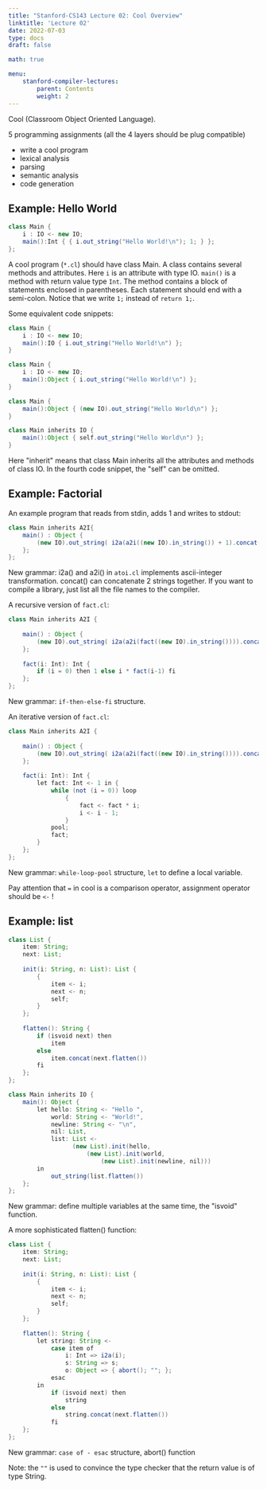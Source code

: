 ```yaml
---
title: "Stanford-CS143 Lecture 02: Cool Overview"
linktitle: 'Lecture 02'
date: 2022-07-03
type: docs
draft: false

math: true

menu:
    stanford-compiler-lectures:
        parent: Contents
        weight: 2
---
```


Cool (Classroom Object Oriented Language).

5 programming assignments (all the 4 layers should be plug compatible)

* write a cool program
* lexical analysis
* parsing
* semantic analysis
* code generation

## Example: Hello World

```java
class Main {
    i : IO <- new IO;
    main():Int { { i.out_string("Hello World!\n"); 1; } };
};
```

A cool program (`*.cl`) should have class Main. A class contains several methods and attributes. Here `i` is an attribute with type IO. `main()` is a method with return value type `Int`. The method contains a block of statements enclosed in parentheses. Each statement should end with a semi-colon. Notice that we write `1;` instead of `return 1;`.

Some equivalent code snippets:

```java
class Main {
    i : IO <- new IO;
    main():IO { i.out_string("Hello World!\n") };
}
```

```java
class Main {
    i : IO <- new IO;
    main():Object { i.out_string("Hello World!\n") };
}
```

```java
class Main {
    main():Object { (new IO).out_string("Hello World\n") };
}
```

```java
class Main inherits IO {
    main():Object { self.out_string("Hello World\n") };
}
```

Here "inherit" means that class Main inherits all the attributes and methods of class IO. In the fourth code snippet, the "self" can be omitted.

## Example: Factorial

An example program that reads from stdin, adds 1 and writes to stdout:

```java
class Main inherits A2I{
    main() : Object {
        (new IO).out_string( i2a(a2i((new IO).in_string()) + 1).concat("\n") )
    };
};
```

New grammar: i2a() and a2i() in `atoi.cl` implements ascii-integer transformation. concat() can concatenate 2 strings together. If you want to compile a library, just list all the file names to the compiler.

A recursive version of `fact.cl`:

```java
class Main inherits A2I {
    
    main() : Object {
        (new IO).out_string( i2a(a2i(fact((new IO).in_string()))).concat("\n") )
    };
    
    fact(i: Int): Int {
        if (i = 0) then 1 else i * fact(i-1) fi
    };
};
```

New grammar: `if-then-else-fi` structure.

An iterative version of `fact.cl`:

```java
class Main inherits A2I {
    
    main() : Object {
        (new IO).out_string( i2a(a2i(fact((new IO).in_string()))).concat("\n") )
    };
    
    fact(i: Int): Int {
        let fact: Int <- 1 in {
            while (not (i = 0)) loop
                {
                    fact <- fact * i;
                    i <- i - 1;
                }
            pool;
            fact;
        }
    };
};
```

New grammar: `while-loop-pool` structure, `let` to define a local variable.

Pay attention that `=` in cool is a comparison operator, assignment operator should be `<-` !

## Example: list

```java
class List {
    item: String;
    next: List;
    
    init(i: String, n: List): List {
        {
            item <- i;
            next <- n;
            self;
        }
    };
    
    flatten(): String {
        if (isvoid next) then
            item
        else
            item.concat(next.flatten())
        fi
    };
};

class Main inherits IO {
    main(): Object {
        let hello: String <- "Hello ",
            world: String <- "World!",
            newline: String <- "\n",
            nil: List,
            list: List <- 
                  (new List).init(hello,
                      (new List).init(world,
                          (new List).init(newline, nil)))
        in
            out_string(list.flatten())
    };
};
```

New grammar: define multiple variables at the same time, the "isvoid" function.

A more sophisticated flatten() function:

```java
class List {
    item: String;
    next: List;
    
    init(i: String, n: List): List {
        {
            item <- i;
            next <- n;
            self;
        }
    };
    
    flatten(): String {
        let string: String <-
            case item of
                i: Int => i2a(i);
                s: String => s;
                o: Object => { abort(); ""; };
            esac
        in
            if (isvoid next) then
                string
            else
                string.concat(next.flatten())
            fi
    };
};
```

New grammar: `case of - esac` structure, abort() function

Note: the `""` is used to convince the type checker that the return value is of type String.

